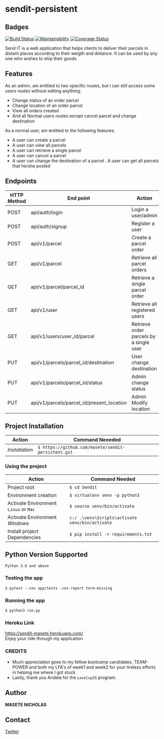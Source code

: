 # sendit-persistent

## Badges
[![Build Status](https://travis-ci.org/masete/sendit-persistent.svg?branch=resolved_feedback)](https://travis-ci.org/masete/sendit-persistent) [![Maintainability](https://api.codeclimate.com/v1/badges/ad2303d54e880a08e46b/maintainability)](https://codeclimate.com/github/masete/sendit-persistent/maintainability) [![Coverage Status](https://coveralls.io/repos/github/masete/sendit-persistent/badge.svg?branch=develop)](https://coveralls.io/github/masete/sendit-persistent?branch=develop) 



Send IT is a web application that helps clients to deliver their parcels in distant places according to their weigth and distance. It can be used by any one who wishes to ship their goods

## Features
As an admin, am entitled to two specific routes, but i can still access some users routes without editing anything:
- Change status of an order parcel
- Change location of an order parcel
- View all orders created
- And all Normal users routes except cancel parcel and change destination

As a normal user, am entitled to the following features:
- A user can create a parcel
- A user can view all parcels
- A user can retrieve a single parcel
- A user can cancel a parcel
- A user can change the destination of a parcel
. A user can get all parcels that he/she posted

## Endpoints
HTTP Method | End point | Action
-----------|-----------|----------
POST | api/auth/login | Login a user/admin
POST | api/auth/signup | Register a user
POST | api/v1/parcel | Create a parcel order
GET | api/v1/parcel | Retrieve all parcel orders
GET | api/v1/parcel/parcel_id | Retrieve a single parcel order
GET | api/v1/user | Retrieve all registered users
GET | api/v1/users/user_id/parcel | Retrieve order parcels by a single user
PUT | api/v1/parcels/parcel_id/destination| User change destination
PUT | api/v1/parcels/parcel_id/status| Admin change status
PUT | api/v1/parcels/parcel_id/present_location| Admin Modify location

## Project Installation
|Action|Command Neeeded|
|---|---|
|*Installation*|`$ https://github.com/masete/sendit-persistent.git`|

### Using the project
|Action|Command Needed|
|---|---|
|Project root| `$ cd Sendit `|
|Environment creation|`$ virtualenv venv -p python3`|
|Activate Environment `Linux` or `Mac` |`$ source venv/bin/activate`|
|Activate Environment *Windows*|`c:/ .\venv\Scripts\activate venv/bin/activate`|
|Install project Dependencies|`$ pip install -r requirements.txt`|

## Python Version Supported
`Python 3.6 and above`

### Testing the app
`$ pytest --cov app/tests -cov-report term-missing`

### Running the app

`$ python3 run.py`
### Heroku Link
https://sendit-masete.herokuapp.com/   
Enjoy your ride through my application


### CREDITS
- Much appreciation goes to my fellow bootcamp candidates, TEAM-POWER and both my LFA's of week1 and week2 for your tireless efforts in helping me where I got stuck
- Lastly, thank you Andela for  the `Levelup35` program.
## Author
__MASETE NICHOLAS__
## Contact
[Twitter](https://twitter.com/masete)

